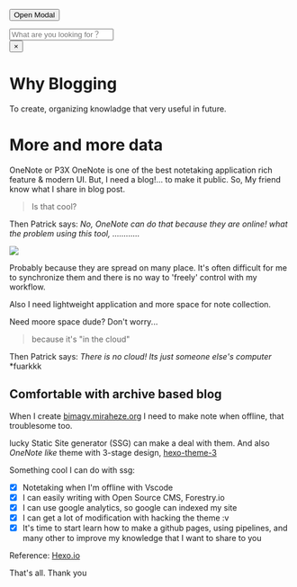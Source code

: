 <button data-modal-target="#modal">Open Modal</button>
  <div class="modal" id="modal">
    <div class="modal-header">
      <div class="title set"><input type="text" id="local-search-new-input" class="search-input" placeholder="What are you looking for？" /></div>
      <button data-close-button class="close-button">&times;</button>
    </div>
    <div class="modal-body">
	<div id="site_search" class="search">
	    <div id="local-search-new-result" class="local-search-new-result"></div>
	</div>
    </div>
  </div>
  <div id="overlay"></div>

<!--<div class="set">
	<div id="site_search" class="search">
		<input type="text" id="local-search-new-input" class="search-input" placeholder="What are you looking for？" />
	    <div id="local-search-new-result" class="local-search-new-result"></div>
	</div>
</div>-->

# Why Blogging
To create, organizing knowladge that very useful in future.

# More and more data
OneNote or P3X OneNote is one of the best notetaking application rich feature & modern UI. But, I need a blog!... to make it public. So, My friend know what I share in blog post.

>Is that cool?

Then Patrick says: *No, OneNote can do that because they are online! what the problem using this tool, ............*

![](img/cloud.jpg)

Probably because they are spread on many place. It's often difficult for me to synchronize them and there is no way to 'freely' control with my workflow. 

Also I need lightweight application and more space for note collection.

Need moore space dude? Don't worry...

>because it's "in the cloud"

Then Patrick says: *There is no cloud! Its just someone else's computer* *fuarkkk

## Comfortable with archive based blog
When I create [bimagv.miraheze.org](https://bimagv.miraheze.org) I need to make note when offline, that troublesome too. 

lucky Static Site generator (SSG) can make a deal with them. And also *OneNote like* theme with 3-stage design, [hexo-theme-3](https://github.com/yelog/hexo-theme-3-hexo) 

Something cool I can do with ssg:

* [x] Notetaking when I'm offline with Vscode
* [x] I can easily writing with Open Source CMS, Forestry.io
* [x] I can use google analytics, so google can indexed my site
* [x] I can get a lot of modification with hacking the theme :v
* [x] It's time to start learn how to make a github pages, using pipelines, and many other to improve my knowledge that I want to share to you

Reference: [Hexo.io](https://hexo.io)

That's all. Thank you